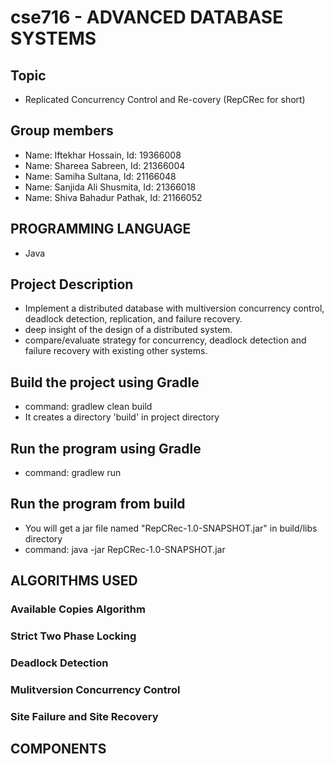# cse716 - ADVANCED DATABASE SYSTEMS

## Topic
- Replicated Concurrency Control and Re-covery (RepCRec for short)

## Group members
- Name: Iftekhar Hossain, Id: 19366008
- Name: Shareea Sabreen, Id: 21366004
- Name: Samiha Sultana, Id: 21166048
- Name: Sanjida Ali Shusmita, Id: 21366018
- Name: Shiva Bahadur Pathak, Id: 21166052

## PROGRAMMING LANGUAGE
- Java

## Project Description
- Implement a distributed database with multiversion concurrency control, deadlock detection, replication, and failure recovery. 
- deep insight of the design of a distributed system. 
- compare/evaluate strategy for concurrency, deadlock detection and failure recovery with existing other systems.

## Build the project using Gradle
- command: gradlew clean build
- It creates a directory 'build' in project directory
 
## Run the program using Gradle
- command: gradlew run

## Run the program from build
- You will get a jar file named "RepCRec-1.0-SNAPSHOT.jar" in build/libs directory 
- command: java -jar RepCRec-1.0-SNAPSHOT.jar

## ALGORITHMS USED

### Available Copies Algorithm

### Strict Two Phase Locking

### Deadlock Detection

### Mulitversion Concurrency Control

### Site Failure and Site Recovery

## COMPONENTS

